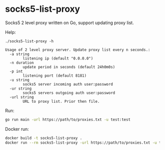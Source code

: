 # socks5-list-proxy
Socks5 2 level proxy written on Go, support updating proxy list.


Help:
```
./socks5-list-proxy -h

Usage of 2 level proxy server. Update proxy list every n seconds.:
  -a string
    	listening ip (default "0.0.0.0")
  -n duration
    	update period in seconds (default 24h0m0s)
  -p int
    	listening port (default 8181)
  -u string
    	socks5 server incoming auth user:password
  -ur string
    	socks5 servers outgoing auth user:password
  -url string
    	URL to proxy list. Prior then file.
```

Run:
```bash
go run main -url https://path/to/proxies.txt -u test:test
```


Docker run:
```bash
docker build -t socks5-list-proxy .
docker run --rm socks5-list-proxy -url https://path/to/proxies.txt -u test:test
```
